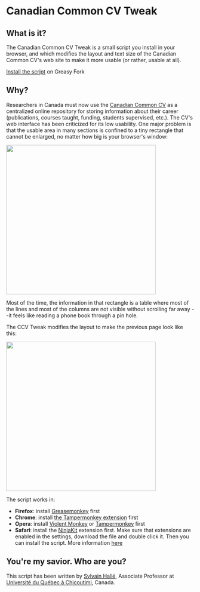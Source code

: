 Canadian Common CV Tweak
========================

## What is it?

The Canadian Common CV Tweak is a small script you install in your browser,
and which modifies the layout and text size of the Canadian Common CV's web
site to make it more usable (or rather, usable at all).

[Install the script](https://greasyfork.org/scripts/7940-canadian-common-cv-tweak/code/Canadian%20Common%20CV%20Tweak.user.js)
on Greasy Fork

## Why?

Researchers in Canada must now use the [Canadian Common
CV](https://ccv-cvc.ca/) as a centralized online repository for storing
information about their career (publications, courses taught, funding,
students supervised, etc.). The CV's web interface has been criticized for
its low usability. One major problem is that the usable area in many
sections is confined to a tiny rectangle that cannot be enlarged, no matter
how big is your browser's window:

<a href="http://s1303.photobucket.com/user/sylvainhalle/media/ccv-papers-before_zpsi0ncaf1n.png.html"><img src="http://i1303.photobucket.com/albums/ag142/sylvainhalle/ccv-papers-before_zpsi0ncaf1n.png" width="400" /></a>

Most of the time, the information in that rectangle is a table where most
of the lines and most of the columns are not visible without scrolling far
away --it feels like reading a phone book through a pin hole.

The CCV Tweak modifies the layout to make the previous page look like this:

<a href="http://s1303.photobucket.com/user/sylvainhalle/media/ccv-papers-after_zpsrqy8bofo.png.html"><img src="http://i1303.photobucket.com/albums/ag142/sylvainhalle/ccv-papers-after_zpsrqy8bofo.png" width="400" /></a>

The script works in:

- **Firefox**: install [Greasemonkey](https://addons.mozilla.org/firefox/addon/greasemonkey) first
- **Chrome**: install [the Tampermonkey extension](https://chrome.google.com/webstore/detail/dhdgffkkebhmkfjojejmpbldmpobfkfo) first
- **Opera**: install [Violent Monkey](https://addons.opera.com/en/extensions/details/violent-monkey) or [Tampermonkey](http://addons.opera.com/extensions/details/tampermonkey-beta) first
- **Safari**: install the [NinjaKit](http://ss-o.net/safari/extension/NinjaKit.safariextz) extension first. Make sure that extensions are enabled in the settings, download the file and double click it. Then you can install the script. More information [here](http://wiki.greasespot.net/Cross-browser_userscripting#NinjaKit)

## You're my savior. Who are you?

This script has been written by [Sylvain Hallé](http://leduotang.ca/sylvain),
Associate Professor at [Université du Québec à Chicoutimi](http://www.uqac.ca),
Canada.
